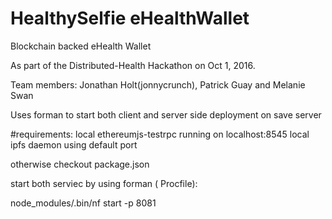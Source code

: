 # HealthySelfie eHealthWallet
Blockchain backed eHealth Wallet 

As part of the Distributed-Health Hackathon on Oct 1, 2016. 

Team members: 
Jonathan Holt(jonnycrunch), Patrick Guay and Melanie Swan 


Uses forman to start both client and server side deployment on save server 

#requirements:
local ethereumjs-testrpc running on localhost:8545
local ipfs daemon using default port

otherwise checkout package.json

start both serviec by using forman ( Procfile):

node_modules/.bin/nf start -p 8081



